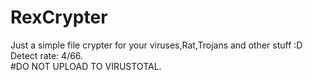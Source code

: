 # RexCrypter
Just a simple file crypter for your viruses,Rat,Trojans and other stuff :D  <br />
Detect rate: 4/66.  <br />
#DO NOT UPLOAD TO VIRUSTOTAL.  <br />
